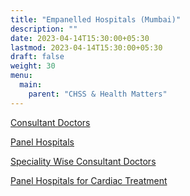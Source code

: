 ```yaml
---
title: "Empanelled Hospitals (Mumbai)"
description: ""
date: 2023-04-14T15:30:00+05:30
lastmod: 2023-04-14T15:30:00+05:30
draft: false
weight: 30
menu:
  main:
    parent: "CHSS & Health Matters"
---
```


[Consultant Doctors](/images/18.%20%20%20Panel%20Doctors%20or%20Consultants%20of%20BARC%20Hospital.pdf)

[Panel Hospitals](/images/19.%20%20%20PANEL%20HOSPITALs%20of%20BARC%20Hospital.pdf)

[Speciality Wise Consultant Doctors](/images/20.%20%20%20Speciality%20Wise%20Panel%20Consultants%20to%20BARC%20Hospital.pdf)

[Panel Hospitals for Cardiac Treatment](/images/21.%20%20%20Panel%20Hospitals%20Cardiac%20Treatment.pdf)
